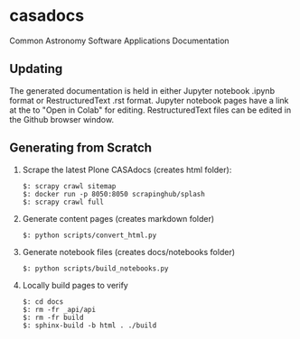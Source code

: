 # casadocs
Common Astronomy Software Applications Documentation


## Updating
The generated documentation is held in either Jupyter notebook .ipynb format 
or RestructuredText .rst format.  Jupyter notebook pages have a link at the 
to "Open in Colab" for editing.  RestructuredText files can be edited in the
Github browser window.


## Generating from Scratch

1. Scrape the latest Plone CASAdocs (creates html folder):
   ```
   $: scrapy crawl sitemap
   $: docker run -p 8050:8050 scrapinghub/splash
   $: scrapy crawl full
   ```

2. Generate content pages (creates markdown folder)
   ```
   $: python scripts/convert_html.py
   ``` 

3. Generate notebook files (creates docs/notebooks folder)
   ```
   $: python scripts/build_notebooks.py
   ```

4. Locally build pages to verify
   ```
   $: cd docs
   $: rm -fr _api/api
   $: rm -fr build
   $: sphinx-build -b html . ./build
   ```

